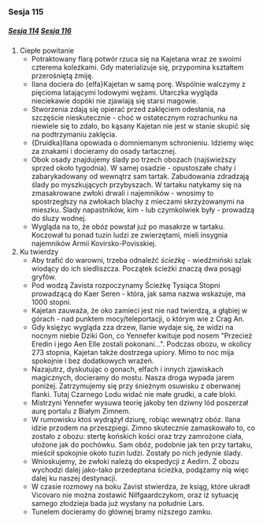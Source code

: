 ### Sesja 115
##### [Sesja 114](#sesja-114) [Sesja 116](#sesja-116)
1. Ciepłe powitanie
    - Potraktowany flarą potwór rzuca się na Kajetana wraz ze swoimi czterema koleżkami. Gdy materializuje się, przypomina kształtem przerośniętą żmiję.
    - Ilana dociera do {elfa}Kajetan w samą porę. Wspólnie walczymy z pięcioma latającymi lodowymi wężami. Utarczka wygląda nieciekawie dopóki nie zjawiają się starsi magowie.
    - Stworzenia zdają się opierać przed zaklęciem odesłania, na szczęście nieskutecznie - choć w ostatecznym rozrachunku na niewiele się to zdało, bo kąsany Kajetan nie jest w stanie skupić się na podtrzymaniu zaklęcia.
    - {Druidka}Ilana opowiada o domniemanym schronieniu. Idziemy więc za znakami i docieramy do osady tartacznej.
    - Obok osady znajdujemy ślady po trzech obozach (najświeższy sprzed około tygodnia). W samej osadzie - opustoszałe chaty i zabarykadowany od wewnątrz sam tartak. Zabudowania zdradzają ślady po myszkujących przybyszach. W tartaku natykamy się na zmasakrowane zwłoki drwali i najemników - wnosimy to spostrzegłszy na zwłokach blachy z mieczami skrzyżowanymi na mieszku. Ślady napastników, kim - lub czymkolwiek były - prowadzą do śluzy wodnej.
    - Wygląda na to, że obóz powstał już po masakrze w tartaku. Koczował tu ponad tuzin ludzi ze zwierzętami, mieli insygnia najemników Armii Kovirsko-Povisskiej.
2. Ku twierdzy
    - Aby trafić do warowni, trzeba odnaleźć _ścieżkę_ - wiedźmiński szlak wiodący do ich siedliszcza. Początek ścieżki znaczą dwa posągi gryfów.
    - Pod wodzą Zavista rozpoczynamy Ścieżkę Tysiąca Stopni prowadzącą do Kaer Seren - która, jak sama nazwa wskazuje, ma 1000 stopni.
    - Kajetan zauważa, że oko zamieci jest nie nad twierdzą, a głąbiej w górach - nad punktem mocy/teleportacji, o którym wie z Crag An.
    - Gdy księżyc wygląda zza drzew, Ilanie wydaje się, że widzi na nocnym niebie Dziki Gon, co Yennefer kwituje pod nosem "Przecież Eredin i jego Aen Elle zostali pokonani...". Podczas obozu, w okolicy 273 stopnia, Kajetan także dostrzega upiory. Mimo to noc mija spokojnie i bez dodatkowych wrażeń.
    - Nazajutrz, dyskutując o gonach, elfach i innych zjawiskach magicznych, docieramy do mostu. Nasza droga wypada jarem poniżej. Zatrzymujemy się przy śnieżnym osuwisku z oberwanej flanki. Tutaj Czarnego Lodu widać nie małe grudki, a całe bloki.
    - Mistrzyni Yennefer wysuwa teorię jakoby ten dziwny lód poszerzał aurę portalu z Białym Zimnem.
    - W rumowisku ktoś wydrążył dziurę, robiąc wewnątrz obóz. Ilana idzie przodem na przeszpiegi. Zimno skutecznie zamaskowało to, co zostało z obozu: stertę końskich kości oraz trzy zamrożone ciała, ułożone jak do pochówku. Sam obóz, podobnie jak ten przy tartaku, mieścił spokojnie około tuzin ludzi. Zostały po nich jedynie ślady.
    - Wnioskujemy, że zwłoki należą do ekspedycji z Aedirn. Z obozu wychodzi dalej jako-tako przedeptana ścieżka, podążamy nią więc dalej ku naszej destynacji.
    - W czasie rozmowy na boku Zavist stwierdza, że ksiąg, które ukradł Vicovaro nie można zostawić Nilfgaardczykom, oraz iż sytuację samego złodzieja bada już wysłany na południe Lars.
    - Tunelem docieramy do głównej bramy niższego zamku.